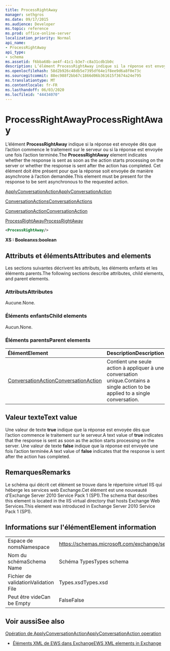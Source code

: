 ```yaml
---
title: ProcessRightAway
manager: sethgros
ms.date: 09/17/2015
ms.audience: Developer
ms.topic: reference
ms.prod: office-online-server
localization_priority: Normal
api_name:
- ProcessRightAway
api_type:
- schema
ms.assetid: f6bba68b-ae4f-41c1-b3e7-c8a31cdb1b0c
description: L’élément ProcessRightAway indique si la réponse est envoyée dès que l’action commence le traitement sur le serveur ou si la réponse est envoyée une fois l’action terminée. Cet élément doit être présent pour que la réponse soit envoyée de manière asynchrone à l’action demandée.
ms.openlocfilehash: 58d2b926c48db5e7395df64e1f8ee9d6a8f0e73c
ms.sourcegitcommit: 88ec988f2bb67c1866d06b361615f3674a24e795
ms.translationtype: MT
ms.contentlocale: fr-FR
ms.lasthandoff: 06/03/2020
ms.locfileid: "44434070"
---
```

# <a name="processrightaway"></a><span data-ttu-id="f8c8d-104">ProcessRightAway</span><span class="sxs-lookup"><span data-stu-id="f8c8d-104">ProcessRightAway</span></span>

<span data-ttu-id="f8c8d-105">L’élément **ProcessRightAway** indique si la réponse est envoyée dès que l’action commence le traitement sur le serveur ou si la réponse est envoyée une fois l’action terminée.</span><span class="sxs-lookup"><span data-stu-id="f8c8d-105">The **ProcessRightAway** element indicates whether the response is sent as soon as the action starts processing on the server or whether the response is sent after the action has completed.</span></span> <span data-ttu-id="f8c8d-106">Cet élément doit être présent pour que la réponse soit envoyée de manière asynchrone à l’action demandée.</span><span class="sxs-lookup"><span data-stu-id="f8c8d-106">This element must be present for the response to be sent asynchronous to the requested action.</span></span> 
  
[<span data-ttu-id="f8c8d-107">ApplyConversationAction</span><span class="sxs-lookup"><span data-stu-id="f8c8d-107">ApplyConversationAction</span></span>](applyconversationaction.md)
  
[<span data-ttu-id="f8c8d-108">ConversationActions</span><span class="sxs-lookup"><span data-stu-id="f8c8d-108">ConversationActions</span></span>](conversationactions.md)
  
[<span data-ttu-id="f8c8d-109">ConversationAction</span><span class="sxs-lookup"><span data-stu-id="f8c8d-109">ConversationAction</span></span>](conversationaction.md)
  
[<span data-ttu-id="f8c8d-110">ProcessRightAway</span><span class="sxs-lookup"><span data-stu-id="f8c8d-110">ProcessRightAway</span></span>](processrightaway.md)
  
```XML
<ProcessRightAway/>
```

 <span data-ttu-id="f8c8d-111">**XS : Boolean**</span><span class="sxs-lookup"><span data-stu-id="f8c8d-111">**xs:boolean**</span></span>
## <a name="attributes-and-elements"></a><span data-ttu-id="f8c8d-112">Attributs et éléments</span><span class="sxs-lookup"><span data-stu-id="f8c8d-112">Attributes and elements</span></span>

<span data-ttu-id="f8c8d-113">Les sections suivantes décrivent les attributs, les éléments enfants et les éléments parents.</span><span class="sxs-lookup"><span data-stu-id="f8c8d-113">The following sections describe attributes, child elements, and parent elements.</span></span>
  
### <a name="attributes"></a><span data-ttu-id="f8c8d-114">Attributs</span><span class="sxs-lookup"><span data-stu-id="f8c8d-114">Attributes</span></span>

<span data-ttu-id="f8c8d-115">Aucune.</span><span class="sxs-lookup"><span data-stu-id="f8c8d-115">None.</span></span>
  
### <a name="child-elements"></a><span data-ttu-id="f8c8d-116">Éléments enfants</span><span class="sxs-lookup"><span data-stu-id="f8c8d-116">Child elements</span></span>

<span data-ttu-id="f8c8d-117">Aucun.</span><span class="sxs-lookup"><span data-stu-id="f8c8d-117">None.</span></span>
  
### <a name="parent-elements"></a><span data-ttu-id="f8c8d-118">Éléments parents</span><span class="sxs-lookup"><span data-stu-id="f8c8d-118">Parent elements</span></span>

|<span data-ttu-id="f8c8d-119">**Élément**</span><span class="sxs-lookup"><span data-stu-id="f8c8d-119">**Element**</span></span>|<span data-ttu-id="f8c8d-120">**Description**</span><span class="sxs-lookup"><span data-stu-id="f8c8d-120">**Description**</span></span>|
|:-----|:-----|
|[<span data-ttu-id="f8c8d-121">ConversationAction</span><span class="sxs-lookup"><span data-stu-id="f8c8d-121">ConversationAction</span></span>](conversationaction.md) <br/> |<span data-ttu-id="f8c8d-122">Contient une seule action à appliquer à une conversation unique.</span><span class="sxs-lookup"><span data-stu-id="f8c8d-122">Contains a single action to be applied to a single conversation.</span></span>  <br/> |
   
## <a name="text-value"></a><span data-ttu-id="f8c8d-123">Valeur texte</span><span class="sxs-lookup"><span data-stu-id="f8c8d-123">Text value</span></span>

<span data-ttu-id="f8c8d-124">Une valeur de texte **true** indique que la réponse est envoyée dès que l’action commence le traitement sur le serveur.</span><span class="sxs-lookup"><span data-stu-id="f8c8d-124">A text value of **true** indicates that the response is sent as soon as the action starts processing on the server.</span></span> <span data-ttu-id="f8c8d-125">Une valeur de texte **false** indique que la réponse est envoyée une fois l’action terminée.</span><span class="sxs-lookup"><span data-stu-id="f8c8d-125">A text value of **false** indicates that the response is sent after the action has completed.</span></span> 
  
## <a name="remarks"></a><span data-ttu-id="f8c8d-126">Remarques</span><span class="sxs-lookup"><span data-stu-id="f8c8d-126">Remarks</span></span>

<span data-ttu-id="f8c8d-127">Le schéma qui décrit cet élément se trouve dans le répertoire virtuel IIS qui héberge les services web Exchange.Cet élément est une nouveauté d'Exchange Server 2010 Service Pack 1 (SP1).</span><span class="sxs-lookup"><span data-stu-id="f8c8d-127">The schema that describes this element is located in the IIS virtual directory that hosts Exchange Web Services.This element was introduced in Exchange Server 2010 Service Pack 1 (SP1).</span></span>
  
## <a name="element-information"></a><span data-ttu-id="f8c8d-128">Informations sur l'élément</span><span class="sxs-lookup"><span data-stu-id="f8c8d-128">Element information</span></span>

|||
|:-----|:-----|
|<span data-ttu-id="f8c8d-129">Espace de noms</span><span class="sxs-lookup"><span data-stu-id="f8c8d-129">Namespace</span></span>  <br/> |https://schemas.microsoft.com/exchange/services/2006/types  <br/> |
|<span data-ttu-id="f8c8d-130">Nom du schéma</span><span class="sxs-lookup"><span data-stu-id="f8c8d-130">Schema Name</span></span>  <br/> |<span data-ttu-id="f8c8d-131">Schéma Types</span><span class="sxs-lookup"><span data-stu-id="f8c8d-131">Types schema</span></span>  <br/> |
|<span data-ttu-id="f8c8d-132">Fichier de validation</span><span class="sxs-lookup"><span data-stu-id="f8c8d-132">Validation File</span></span>  <br/> |<span data-ttu-id="f8c8d-133">Types.xsd</span><span class="sxs-lookup"><span data-stu-id="f8c8d-133">Types.xsd</span></span>  <br/> |
|<span data-ttu-id="f8c8d-134">Peut être vide</span><span class="sxs-lookup"><span data-stu-id="f8c8d-134">Can be Empty</span></span>  <br/> |<span data-ttu-id="f8c8d-135">False</span><span class="sxs-lookup"><span data-stu-id="f8c8d-135">False</span></span>  <br/> |
   
## <a name="see-also"></a><span data-ttu-id="f8c8d-136">Voir aussi</span><span class="sxs-lookup"><span data-stu-id="f8c8d-136">See also</span></span>



[<span data-ttu-id="f8c8d-137">Opération de ApplyConversationAction</span><span class="sxs-lookup"><span data-stu-id="f8c8d-137">ApplyConversationAction operation</span></span>](applyconversationaction-operation.md)


- [<span data-ttu-id="f8c8d-138">Éléments XML de EWS dans Exchange</span><span class="sxs-lookup"><span data-stu-id="f8c8d-138">EWS XML elements in Exchange</span></span>](ews-xml-elements-in-exchange.md)

